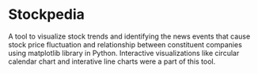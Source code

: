 # Stockpedia
A tool to visualize stock trends and identifying the news events that cause stock price fluctuation and relationship between constituent companies using matplotlib library in Python. Interactive visualizations like circular calendar chart and interative line charts were a part of this tool.
